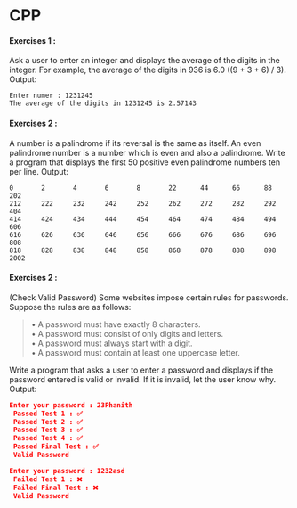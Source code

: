 # CPP
#### **Exercises 1 :**
Ask a user to enter an integer and displays the average of the digits in the integer. For example, the 
average of the digits in 936 is 6.0 ((9 + 3 + 6) / 3).<br>
Output:<br>
```{r}
Enter numer : 1231245
The average of the digits in 1231245 is 2.57143
```
#### **Exercises 2 :**
A number is a palindrome if its reversal is the same as itself. An even palindrome number is a number 
which is even and also a palindrome. Write a program that displays the first 50  positive even 
palindrome numbers ten per line.
Output:<br>
```{r}
0       2       4       6       8       22      44      66      88      202
212     222     232     242     252     262     272     282     292     404
414     424     434     444     454     464     474     484     494     606
616     626     636     646     656     666     676     686     696     808
818     828     838     848     858     868     878     888     898     2002
```
#### **Exercises 2 :**
(Check Valid Password) Some websites impose certain rules for passwords. Suppose the rules are as 
follows:<br>
> • A password must have exactly 8 characters.<br>
> • A password must consist of only digits and letters.<br>
> • A password must always start with a digit.<br>
> • A password must contain at least one uppercase letter.<br>

Write a program that asks a user to enter a password and displays if the password entered is valid or 
invalid. If it is invalid, let the user know why.<br>
Output:<br>
```json
Enter your password : 23Phanith
 Passed Test 1 : ✅
 Passed Test 2 : ✅
 Passed Test 3 : ✅
 Passed Test 4 : ✅
 Passed Final Test : ✅
 Valid Password
```
```json
Enter your password : 1232asd 
 Failed Test 1 : ❌
 Failed Final Test : ❌
 Valid Password
```